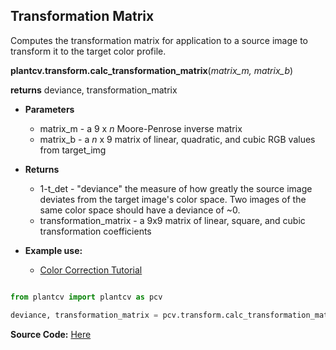 ## Transformation Matrix

Computes the transformation matrix for application to a source image to transform it to the target color profile.

**plantcv.transform.calc_transformation_matrix**(*matrix_m, matrix_b*)

**returns** deviance, transformation_matrix 

- **Parameters**
    - matrix_m - a 9 x *n* Moore-Penrose inverse matrix
    - matrix_b - a *n* x 9 matrix of linear, quadratic, and cubic RGB values from target_img

- **Returns**
    - 1-t_det               - "deviance" the measure of how greatly the source image deviates from the target image's color space. Two images of the same color space should have a deviance of ~0.
    - transformation_matrix - a 9x9 matrix of linear, square, and cubic transformation coefficients

- **Example use:**
    - [Color Correction Tutorial](tutorials/transform_color_correction_tutorial.md)
    
```python

from plantcv import plantcv as pcv

deviance, transformation_matrix = pcv.transform.calc_transformation_matrix(matrix_m=matrix_m, matrix_b=matrix_b)

```

**Source Code:** [Here](https://github.com/danforthcenter/plantcv/blob/main/plantcv/plantcv/transform/color_correction.py)
